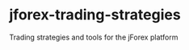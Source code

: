 jforex-trading-strategies
=========================

Trading strategies and tools for the jForex platform
